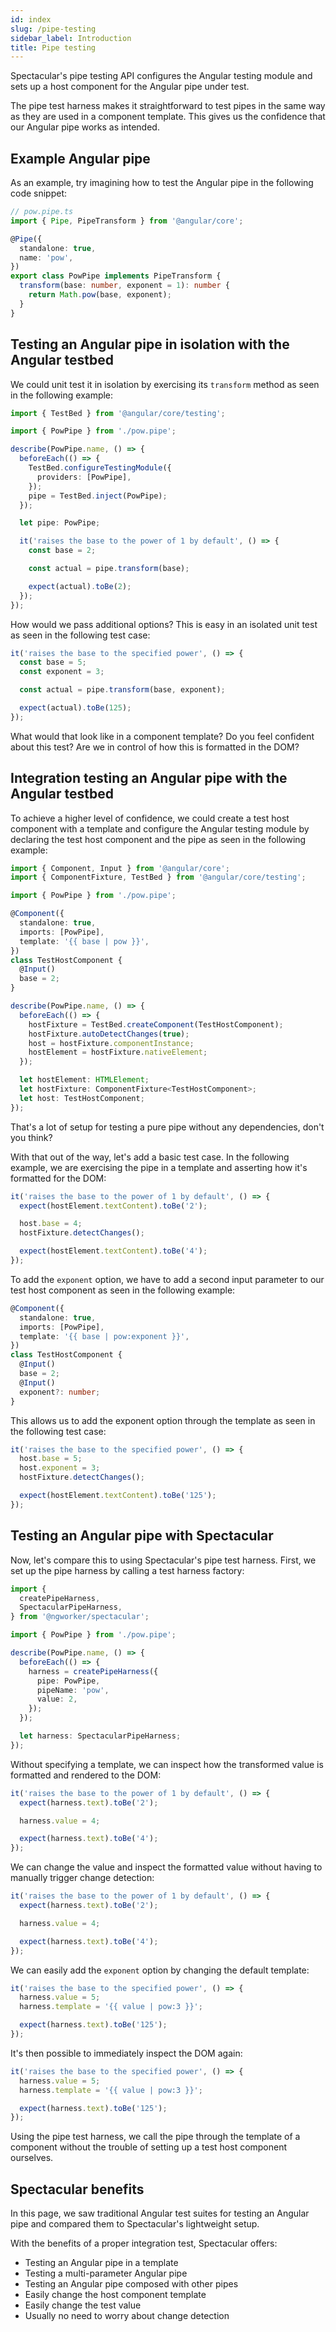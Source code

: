 ```yaml
---
id: index
slug: /pipe-testing
sidebar_label: Introduction
title: Pipe testing
---
```


Spectacular's pipe testing API configures the Angular testing module and sets up a host component for the Angular pipe under test.

The pipe test harness makes it straightforward to test pipes in the same way as they are used in a component template. This gives us the confidence that our Angular pipe works as intended.

## Example Angular pipe

As an example, try imagining how to test the Angular pipe in the following code snippet:

```ts
// pow.pipe.ts
import { Pipe, PipeTransform } from '@angular/core';

@Pipe({
  standalone: true,
  name: 'pow',
})
export class PowPipe implements PipeTransform {
  transform(base: number, exponent = 1): number {
    return Math.pow(base, exponent);
  }
}
```

## Testing an Angular pipe in isolation with the Angular testbed

We could unit test it in isolation by exercising its `transform` method as seen in the following example:

```ts {18}
import { TestBed } from '@angular/core/testing';

import { PowPipe } from './pow.pipe';

describe(PowPipe.name, () => {
  beforeEach(() => {
    TestBed.configureTestingModule({
      providers: [PowPipe],
    });
    pipe = TestBed.inject(PowPipe);
  });

  let pipe: PowPipe;

  it('raises the base to the power of 1 by default', () => {
    const base = 2;

    const actual = pipe.transform(base);

    expect(actual).toBe(2);
  });
});
```

How would we pass additional options? This is easy in an isolated unit test as seen in the following test case:

```ts {5}
it('raises the base to the specified power', () => {
  const base = 5;
  const exponent = 3;

  const actual = pipe.transform(base, exponent);

  expect(actual).toBe(125);
});
```

What would that look like in a component template? Do you feel confident about this test? Are we in control of how this is formatted in the DOM?

## Integration testing an Angular pipe with the Angular testbed

To achieve a higher level of confidence, we could create a test host component with a template and configure the Angular testing module by declaring the test host component and the pipe as seen in the following example:

```ts {6-14,18}
import { Component, Input } from '@angular/core';
import { ComponentFixture, TestBed } from '@angular/core/testing';

import { PowPipe } from './pow.pipe';

@Component({
  standalone: true,
  imports: [PowPipe],
  template: '{{ base | pow }}',
})
class TestHostComponent {
  @Input()
  base = 2;
}

describe(PowPipe.name, () => {
  beforeEach(() => {
    hostFixture = TestBed.createComponent(TestHostComponent);
    hostFixture.autoDetectChanges(true);
    host = hostFixture.componentInstance;
    hostElement = hostFixture.nativeElement;
  });

  let hostElement: HTMLElement;
  let hostFixture: ComponentFixture<TestHostComponent>;
  let host: TestHostComponent;
});
```

That's a lot of setup for testing a pure pipe without any dependencies, don't you think?

With that out of the way, let's add a basic test case. In the following example, we are exercising the pipe in a template and asserting how it's formatted for the DOM:

```ts {2,7}
it('raises the base to the power of 1 by default', () => {
  expect(hostElement.textContent).toBe('2');

  host.base = 4;
  hostFixture.detectChanges();

  expect(hostElement.textContent).toBe('4');
});
```

To add the `exponent` option, we have to add a second input parameter to our test host component as seen in the following example:

```ts {4,9-10}
@Component({
  standalone: true,
  imports: [PowPipe],
  template: '{{ base | pow:exponent }}',
})
class TestHostComponent {
  @Input()
  base = 2;
  @Input()
  exponent?: number;
}
```

This allows us to add the exponent option through the template as seen in the following test case:

```ts {3}
it('raises the base to the specified power', () => {
  host.base = 5;
  host.exponent = 3;
  hostFixture.detectChanges();

  expect(hostElement.textContent).toBe('125');
});
```

## Testing an Angular pipe with Spectacular

Now, let's compare this to using Spectacular's pipe test harness. First, we set up the pipe harness by calling a test harness factory:

```ts {10-14}
import {
  createPipeHarness,
  SpectacularPipeHarness,
} from '@ngworker/spectacular';

import { PowPipe } from './pow.pipe';

describe(PowPipe.name, () => {
  beforeEach(() => {
    harness = createPipeHarness({
      pipe: PowPipe,
      pipeName: 'pow',
      value: 2,
    });
  });

  let harness: SpectacularPipeHarness;
});
```

Without specifying a template, we can inspect how the transformed value is formatted and rendered to the DOM:

```ts {2}
it('raises the base to the power of 1 by default', () => {
  expect(harness.text).toBe('2');

  harness.value = 4;

  expect(harness.text).toBe('4');
});
```

We can change the value and inspect the formatted value without having to manually trigger change detection:

```ts {4,6}
it('raises the base to the power of 1 by default', () => {
  expect(harness.text).toBe('2');

  harness.value = 4;

  expect(harness.text).toBe('4');
});
```

We can easily add the `exponent` option by changing the default template:

```ts {3}
it('raises the base to the specified power', () => {
  harness.value = 5;
  harness.template = '{{ value | pow:3 }}';

  expect(harness.text).toBe('125');
});
```

It's then possible to immediately inspect the DOM again:

```ts {5}
it('raises the base to the specified power', () => {
  harness.value = 5;
  harness.template = '{{ value | pow:3 }}';

  expect(harness.text).toBe('125');
});
```

Using the pipe test harness, we call the pipe through the template of a component without the trouble of setting up a test host component ourselves.

## Spectacular benefits

In this page, we saw traditional Angular test suites for testing an Angular pipe and compared them to Spectacular's lightweight setup.

With the benefits of a proper integration test, Spectacular offers:

- Testing an Angular pipe in a template
- Testing a multi-parameter Angular pipe
- Testing an Angular pipe composed with other pipes
- Easily change the host component template
- Easily change the test value
- Usually no need to worry about change detection
